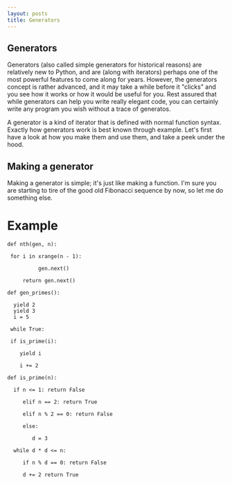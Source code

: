 ```yaml
---
layout: posts
title: Generators
---
```


Generators
----------

Generators (also called simple generators for historical reasons) are relatively new to Python,
and are (along with iterators) perhaps one of the most powerful features to come along for years. However, the 
generators concept is rather advanced, and it may take a while before it "clicks" and you see how it works or
how it would be useful for you. Rest assured that while generators can help you write really elegant code, you can
certainly write any program you wish without a trace of generatos.

A generator is a kind of iterator that is defined with normal function syntax. Exactly how generators
work is best known through example. Let's first have a look at how you make them and use them, and take a peek 
under the hood.  

Making a generator
------------------

Making a generator is simple; it's just like making a function. I'm sure you are starting to tire of 
the good old Fibonacci sequence by now, so let me do something else.

# Example

    def nth(gen, n): 

     for i in xrange(n - 1): 

              gen.next() 

         return gen.next() 

    def gen_primes(): 

      yield 2 
      yield 3 
      i = 5 

     while True: 

     if is_prime(i): 

        yield i 

        i += 2 

    def is_prime(n): 

      if n <= 1: return False 

         elif n == 2: return True 

         elif n % 2 == 0: return False 

         else: 

            d = 3 

      while d * d <= n: 

         if n % d == 0: return False 
 
         d += 2 return True